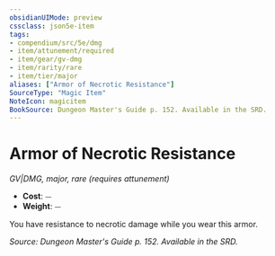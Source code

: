 ```yaml
---
obsidianUIMode: preview
cssclass: json5e-item
tags:
- compendium/src/5e/dmg
- item/attunement/required
- item/gear/gv-dmg
- item/rarity/rare
- item/tier/major
aliases: ["Armor of Necrotic Resistance"]
SourceType: "Magic Item"
NoteIcon: magicitem
BookSource: Dungeon Master's Guide p. 152. Available in the SRD.
---
```

# Armor of Necrotic Resistance
*GV|DMG, major, rare (requires attunement)*  

- **Cost**: ⏤
- **Weight**: ⏤

You have resistance to necrotic damage while you wear this armor.

*Source: Dungeon Master's Guide p. 152. Available in the SRD.*